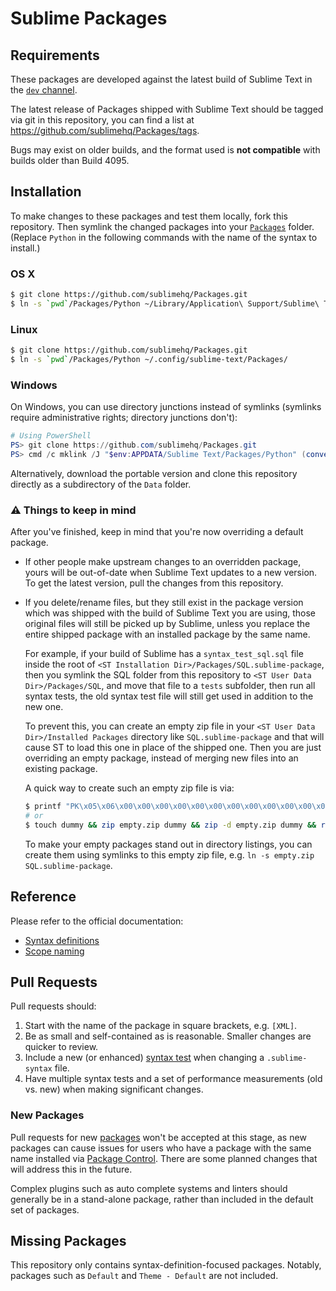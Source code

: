 # Sublime Packages

## Requirements

These packages are developed against the latest build of Sublime Text in the [`dev` channel](https://www.sublimetext.com/dev).

The latest release of Packages shipped with Sublime Text should be tagged via git in this repository, you can find a list at <https://github.com/sublimehq/Packages/tags>.

Bugs may exist on older builds, and the format used is **not compatible** with builds older than Build 4095.

## Installation

To make changes to these packages and test them locally, fork this repository. Then symlink the changed packages into your [`Packages`](https://www.sublimetext.com/docs/packages.html) folder. (Replace `Python` in the following commands with the name of the syntax to install.)

### OS X

```bash
$ git clone https://github.com/sublimehq/Packages.git
$ ln -s `pwd`/Packages/Python ~/Library/Application\ Support/Sublime\ Text/Packages/
```

### Linux

```bash
$ git clone https://github.com/sublimehq/Packages.git
$ ln -s `pwd`/Packages/Python ~/.config/sublime-text/Packages/
```

### Windows

On Windows, you can use directory junctions instead of symlinks (symlinks require administrative rights; directory junctions don't):

```powershell
# Using PowerShell
PS> git clone https://github.com/sublimehq/Packages.git
PS> cmd /c mklink /J "$env:APPDATA/Sublime Text/Packages/Python" (convert-path ./Packages/Python)
```

Alternatively, download the portable version and clone this repository directly as a subdirectory of the `Data` folder.

### ⚠️ Things to keep in mind

After you've finished, keep in mind that you're now overriding a default package.

- If other people make upstream changes to an overridden package,
  yours will be out-of-date when Sublime Text updates to a new version.
  To get the latest version, pull the changes from this repository.
- If you delete/rename files,
  but they still exist in the package version which was shipped with the build of Sublime Text you are using,
  those original files will still be picked up by Sublime,
  unless you replace the entire shipped package with an installed package by the same name.

  For example, if your build of Sublime has a `syntax_test_sql.sql` file
  inside the root of `<ST Installation Dir>/Packages/SQL.sublime-package`,
  then you symlink the SQL folder from this repository to `<ST User Data Dir>/Packages/SQL`,
  and move that file to a `tests` subfolder,
  then run all syntax tests,
  the old syntax test file will still get used in addition to the new one.

  To prevent this,
  you can create an empty zip file
  in your `<ST User Data Dir>/Installed Packages` directory like `SQL.sublime-package`
  and that will cause ST to load this one in place of the shipped one.
  Then you are just overriding an empty package,
  instead of merging new files into an existing package.

  A quick way to create such an empty zip file is via:
  ```bash
  $ printf "PK\x05\x06\x00\x00\x00\x00\x00\x00\x00\x00\x00\x00\x00\x00\x00\x00\x00\x00\x00\x00" > empty.zip
  # or
  $ touch dummy && zip empty.zip dummy && zip -d empty.zip dummy && rm dummy
  ```
  To make your empty packages stand out in directory listings,
  you can create them using symlinks to this empty zip file,
  e.g. `ln -s empty.zip SQL.sublime-package`.

## Reference

Please refer to the official documentation:

* [Syntax definitions](https://www.sublimetext.com/docs/syntax.html#ver-dev)
* [Scope naming](https://www.sublimetext.com/docs/scope_naming.html)

## Pull Requests

Pull requests should:

 1. Start with the name of the package in square brackets, e.g. `[XML]`.
 2. Be as small and self-contained as is reasonable. Smaller changes are quicker to review.
 3. Include a new (or enhanced) [syntax test](https://www.sublimetext.com/docs/syntax.html#testing) when changing a `.sublime-syntax` file.
 4. Have multiple syntax tests and a set of performance measurements (old vs. new) when making significant changes.

### New Packages

Pull requests for new [packages](https://www.sublimetext.com/docs/packages.html) won't be accepted at this stage, as new packages can cause issues for users who have a package with the same name installed via [Package Control](https://packagecontrol.io/).
There are some planned changes that will address this in the future.

Complex plugins such as auto complete systems and linters should generally be in a stand-alone package, rather than included in the default set of packages.

## Missing Packages

This repository only contains syntax-definition-focused packages.
Notably, packages such as `Default` and `Theme - Default` are not included.
